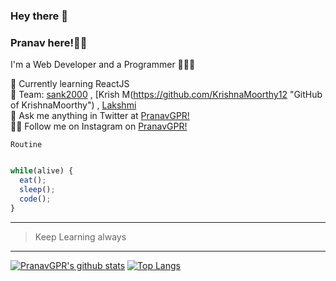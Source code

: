 ### Hey there 👋

### Pranav here!🧑🏻

 I'm a Web Developer and a Programmer 👨🏻‍💻

 🌱 Currently learning ReactJS<br>
 👯 Team: [sank2000](https://github.com/sank2000 "GitHub of Santhosh")  , [Krish M(https://github.com/KrishnaMoorthy12 "GitHub of KrishnaMoorthy") , [Lakshmi](https://github.com/Lakshmi2k1 "GitHub of Lakshmi")<br>
 💬 Ask me anything in Twitter at [PranavGPR!](https://twitter.com/pranav_gpr "Twitter account of mee!!!")<br>
 ✌🏻 Follow me on Instagram on [PranavGPR!](https://instagram.com/i_m_mystrix "Insta account of mee!!!")

 `Routine`
 
 ```javascript
 
 while(alive) {
   eat();
   sleep();
   code();
 }
 ```
 ---
 
>Keep Learning always

***

<a href="#">![PranavGPR's github stats](https://github-readme-stats-git-master.pranavgpr.vercel.app/api?username=PranavGPR&show_icons=true&theme=tokyonight)</a>  <a href="#">[![Top Langs](https://github-readme-stats-git-master.pranavgpr.vercel.app/api/top-langs/?username=PranavGPR&layout=compact)](https://github.com/PranavGPR/github-readme-stats)
</a>
